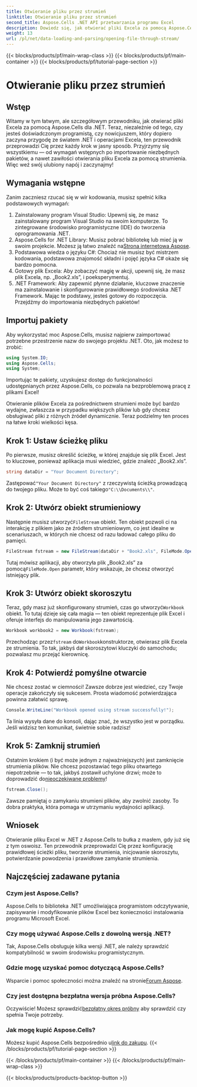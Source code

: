```yaml
---
title: Otwieranie pliku przez strumień
linktitle: Otwieranie pliku przez strumień
second_title: Aspose.Cells .NET API przetwarzania programu Excel
description: Dowiedz się, jak otwierać pliki Excela za pomocą Aspose.Cells w .NET. Ten przyjazny dla początkujących przewodnik zawiera instrukcje krok po kroku dotyczące wydajnej obsługi plików.
weight: 13
url: /pl/net/data-loading-and-parsing/opening-file-through-stream/
---
```


{{< blocks/products/pf/main-wrap-class >}}
{{< blocks/products/pf/main-container >}}
{{< blocks/products/pf/tutorial-page-section >}}

# Otwieranie pliku przez strumień

## Wstęp
Witamy w tym łatwym, ale szczegółowym przewodniku, jak otwierać pliki Excela za pomocą Aspose.Cells dla .NET. Teraz, niezależnie od tego, czy jesteś doświadczonym programistą, czy nowicjuszem, który dopiero zaczyna przygodę ze światem .NET i operacjami Excela, ten przewodnik przeprowadzi Cię przez każdy krok w jasny sposób. Przyjrzymy się wszystkiemu — od wymagań wstępnych po importowanie niezbędnych pakietów, a nawet zawiłości otwierania pliku Excela za pomocą strumienia. Więc weź swój ulubiony napój i zaczynajmy!
## Wymagania wstępne
Zanim zaczniesz rzucać się w wir kodowania, musisz spełnić kilka podstawowych wymagań:
1. Zainstalowany program Visual Studio: Upewnij się, że masz zainstalowany program Visual Studio na swoim komputerze. To zintegrowane środowisko programistyczne (IDE) do tworzenia oprogramowania .NET.
2.  Aspose.Cells for .NET Library: Musisz pobrać bibliotekę lub mieć ją w swoim projekcie. Możesz ją łatwo znaleźć na[Strona internetowa Aspose](https://releases.aspose.com/cells/net/).
3. Podstawowa wiedza o języku C#: Chociaż nie musisz być mistrzem kodowania, podstawowa znajomość składni i pojęć języka C# okaże się bardzo pomocna.
4. Gotowy plik Excela: Aby zobaczyć magię w akcji, upewnij się, że masz plik Excela, np. „Book2.xls”, i poeksperymentuj.
5. .NET Framework: Aby zapewnić płynne działanie, kluczowe znaczenie ma zainstalowanie i skonfigurowanie prawidłowego środowiska .NET Framework.
Mając te podstawy, jesteś gotowy do rozpoczęcia. Przejdźmy do importowania niezbędnych pakietów!
## Importuj pakiety
Aby wykorzystać moc Aspose.Cells, musisz najpierw zaimportować potrzebne przestrzenie nazw do swojego projektu .NET. Oto, jak możesz to zrobić:
```csharp
using System.IO;
using Aspose.Cells;
using System;
```
Importując te pakiety, uzyskujesz dostęp do funkcjonalności udostępnianych przez Aspose.Cells, co pozwala na bezproblemową pracę z plikami Excel!

Otwieranie plików Excela za pośrednictwem strumieni może być bardzo wydajne, zwłaszcza w przypadku większych plików lub gdy chcesz obsługiwać pliki z różnych źródeł dynamicznie. Teraz podzielmy ten proces na łatwe kroki wielkości kęsa.
## Krok 1: Ustaw ścieżkę pliku
Po pierwsze, musisz określić ścieżkę, w której znajduje się plik Excel. Jest to kluczowe, ponieważ aplikacja musi wiedzieć, gdzie znaleźć „Book2.xls”.
```csharp
string dataDir = "Your Document Directory";
```
 Zastępować`"Your Document Directory"` z rzeczywistą ścieżką prowadzącą do twojego pliku. Może to być coś takiego`"C:\\Documents\\"`.
## Krok 2: Utwórz obiekt strumieniowy
 Następnie musisz utworzyć`FileStream` obiekt. Ten obiekt pozwoli ci na interakcję z plikiem jako ze źródłem strumieniowym, co jest idealne w scenariuszach, w których nie chcesz od razu ładować całego pliku do pamięci.
```csharp
FileStream fstream = new FileStream(dataDir + "Book2.xls", FileMode.Open);
```
 Tutaj mówisz aplikacji, aby otworzyła plik „Book2.xls” za pomocą`FileMode.Open` parametr, który wskazuje, że chcesz otworzyć istniejący plik.
## Krok 3: Utwórz obiekt skoroszytu
 Teraz, gdy masz już skonfigurowany strumień, czas go utworzyć`Workbook` obiekt. To tutaj dzieje się cała magia — ten obiekt reprezentuje plik Excel i oferuje interfejs do manipulowania jego zawartością.
```csharp
Workbook workbook2 = new Workbook(fstream);
```
 Przechodząc przez`fstream` do`Workbook`konstruktorze, otwierasz plik Excela ze strumienia. To tak, jakbyś dał skoroszytowi kluczyki do samochodu; pozwalasz mu przejąć kierownicę.
## Krok 4: Potwierdź pomyślne otwarcie
Nie chcesz zostać w ciemności! Zawsze dobrze jest wiedzieć, czy Twoje operacje zakończyły się sukcesem. Prosta wiadomość potwierdzająca powinna załatwić sprawę.
```csharp
Console.WriteLine("Workbook opened using stream successfully!");
```
Ta linia wysyła dane do konsoli, dając znać, że wszystko jest w porządku. Jeśli widzisz ten komunikat, świetnie sobie radzisz!
## Krok 5: Zamknij strumień
 Ostatnim krokiem (i być może jednym z najważniejszych) jest zamknięcie strumienia plików. Nie chcesz pozostawiać tego pliku otwartego niepotrzebnie — to tak, jakbyś zostawił uchylone drzwi; może to doprowadzić do[nieoczekiwane problemy](https://forum.aspose.com/c/cells/9)!
```csharp
fstream.Close();
```
Zawsze pamiętaj o zamykaniu strumieni plików, aby zwolnić zasoby. To dobra praktyka, która pomaga w utrzymaniu wydajności aplikacji.
## Wniosek
Otwieranie pliku Excel w .NET z Aspose.Cells to bułka z masłem, gdy już się z tym oswoisz. Ten przewodnik przeprowadzi Cię przez konfigurację prawidłowej ścieżki pliku, tworzenie strumienia, inicjowanie skoroszytu, potwierdzanie powodzenia i prawidłowe zamykanie strumienia. 
## Najczęściej zadawane pytania
### Czym jest Aspose.Cells?
Aspose.Cells to biblioteka .NET umożliwiająca programistom odczytywanie, zapisywanie i modyfikowanie plików Excel bez konieczności instalowania programu Microsoft Excel.
### Czy mogę używać Aspose.Cells z dowolną wersją .NET?
Tak, Aspose.Cells obsługuje kilka wersji .NET, ale należy sprawdzić kompatybilność w swoim środowisku programistycznym.
### Gdzie mogę uzyskać pomoc dotyczącą Aspose.Cells?
 Wsparcie i pomoc społeczności można znaleźć na stronie[Forum Aspose](https://forum.aspose.com/c/cells/9).
### Czy jest dostępna bezpłatna wersja próbna Aspose.Cells?
 Oczywiście! Możesz sprawdzić[bezpłatny okres próbny](https://releases.aspose.com/) aby sprawdzić czy spełnia Twoje potrzeby.
### Jak mogę kupić Aspose.Cells?
 Możesz kupić Aspose.Cells bezpośrednio u[link do zakupu](https://purchase.aspose.com/buy).
{{< /blocks/products/pf/tutorial-page-section >}}

{{< /blocks/products/pf/main-container >}}
{{< /blocks/products/pf/main-wrap-class >}}

{{< blocks/products/products-backtop-button >}}
